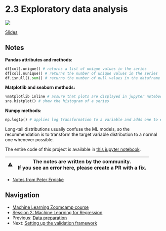 
# 2.3 Exploratory data analysis

<a href="https://www.youtube.com/watch?v=k6k8sQ0GhPM&list=PL3MmuxUbc_hIhxl5Ji8t4O6lPAOpHaCLR&index=14"><img src="images/thumbnail-2-03.jpg"></a>

[Slides](https://www.slideshare.net/AlexeyGrigorev/ml-zoomcamp-2-slides)

## Notes

**Pandas attributes and methods:**

```python
df[col].unique() # returns a list of unique values in the series
df[col].nunique() # returns the number of unique values in the series
df.isnull().sum() # returns the number of null values in the dataframe
```

**Matplotlib and seaborn methods:**

```python
%matplotlib inline # assure that plots are displayed in jupyter notebook's cells
sns.histplot() # show the histogram of a series
```

**Numpy methods:**

```python
np.log1p() # applies log transformation to a variable and adds one to each result.
```

Long-tail distributions usually confuse the ML models, so the recommendation is to transform the target variable distribution to a normal one whenever possible.

The entire code of this project is available in [this jupyter notebook](https://github.com/alexeygrigorev/mlbookcamp-code/blob/master/chapter-02-car-price/02-carprice.ipynb).

|⚠️|The notes are written by the community.<br>If you see an error here, please create a PR with a fix.|
|---|:-:|

* [Notes from Peter Ernicke](https://knowmledge.com/2023/09/19/ml-zoomcamp-2023-machine-learning-for-regression-part-2/)

## Navigation

* [Machine Learning Zoomcamp course](../)
* [Session 2: Machine Learning for Regression](./)
* Previous: [Data preparation](02-data-preparation.md)
* Next: [Setting up the validation framework](04-validation-framework.md)
